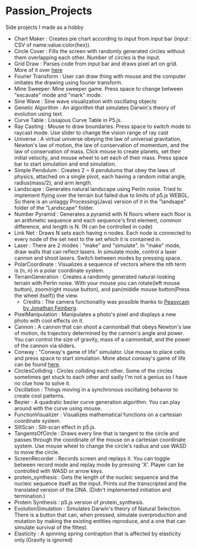 # Passion_Projects
Side projects I made as a hobby

- Chart Maker : Creates pie chart according to input from input bar (input : CSV of name:value:color(hex)).
- Circle Cover : Fills the screen with randomly generated circles without them overlapping each other. Number of circles is the input.
- Grid Draw : Parses code from input bar and draws pixel art on grid. More of it over [here](https://github.com/MilkBomb11/GridDraw)
- Fourier Transform : User can draw thing with mouse and the computer imitates the drawing using fourier transform.
- Mine Sweeper: Mine sweeper game. Press space to change between "excavate" mode and "mark" mode.
- Sine Wave : Sine wave visualization with oscillatng objects
- Genetic Algorithm : An algorithm that simulates Darwin's theory of evolution using text.
- Curve Table : Lissajous Curve Table in P5.js.
- Ray Casting : Mouse to draw boundaries. Press space to switch mode to raycast mode. Use slider to change the vision range of ray cast
- Universe : A virtual universe obeying the law of universal gravitation, Newton's law of motion, the law of conservation of momentum, and the law of conservation of mass. Click mouse to create planets, set their initial velocity, and mouse wheel to set each of their mass. Press space bar to start simulation and end simulation.
- Simple Pendulum : Creates 2 ~ 9 pendulums that obey the laws of physics, attached on a single pivot, each having a random initial angle, radius(mass/2), and arm length.
- Landscape : Generates natural landscape using Perlin noise. Tried to implement flying over the terrain but failed due to limits of p5.js WEBGL. So there is an unlaggy Processing(Java) version of it in the "landsape" folder of the "Landscape" folder.
- Number Pyramid : Generates a pyramid with N floors where each floor is an arithmetic sequence and each sequence's first element, common difference, and length is N. (N can be controlled in code)
- Link Net : Draws N sets each having n nodes. Each node is connected to every node of the set next to the set which it is contained in.
- Laser : There are 2 modes : "make" and "simulate". In "make" mode, draw walls that can reflect lasers. In simulate mode, control a laser cannon and shoot lasers. Switch between modes by pressing space.
- PolarCoordinate : Visualizes a sequence of vectors where the nth term is (n, n) in a polar coordinate system.
- TerrainGeneration : Creates a randomly generated natural-looking terrain with Perlin noise. With your mouse you can rotate(left mouse button), zoom(right mouse button), and pan(middle mouse button(Press the wheel itself)) the view.
  - Credits : The camera functionality was possible thanks to [Peasycam by Jonathan Feinberg](http://mrfeinberg.com/peasycam/).
- PixelManipulation : Manipulates a photo's pixel and displays a new photo with cool effects on it.
- Cannon : A cannon that can shoot a cannonball that obeys Newton's law of motion, its trajectory determined by the cannon's angle and power. You can control the size of gravity, mass of a cannonball, and the power of the cannon via sliders.
- Conway : "Conway's game of life" simulator. Use mouse to place cells and press space to start simulation. More about conway's game of life can be found [here](https://en.wikipedia.org/wiki/Conway%27s_Game_of_Life).
- CirclesColliding : Circles colliding each other. Some of the circles sometimes get stuck to each other and sadly I'm not a genius so I have no clue how to solve it.
- Oscillation : Things moving in a synchronous oscillating behavior to create cool patterns.
- Bezier : A quadratic bezier curve generation algorithm. You can play around with the curve using mouse.
- FunctionVisualizer : Visualizes mathematical functions on a cartesian coordinate system.
- SlitScan : Slit-scan effect in p5.js.
- TangentsOfCircle : Draws every line that is tangent to the circle and passes through the coordinate of the mouse on a cartesian coordinate system. Use mouse wheel to change the circle's radius and use WASD to move the circle.
- ScreenRecorder : Records screen and replays it. You can toggle between record mode and replay mode by pressing 'X'. Player can be controlled with WASD or arrow keys.
- protein_synthesis : Gets the length of the nucleic sequence and the nucleic sequence itself as the input. Prints out the transcripted and the translated version of the DNA. (Didn't implemented initiation and termination.)
- Protein Synthesis : p5.js version of protein_synthesis.
- EvolutionSimulation : Simulates Darwin's theory of Natural Selection. There is a button that can, when pressed, simulate overproduction and mutation by making the existing entities reproduce, and a one that can simulate survival of the fittest.
- Elasticity : A spinning spring contraption that is affected by elasticity only.(Gravity is ignored)
